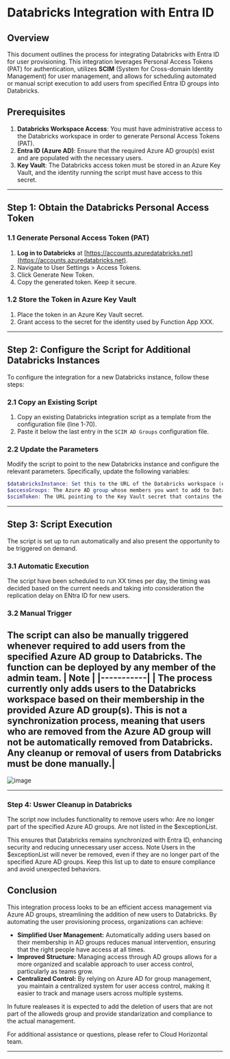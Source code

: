 # Databricks Integration with Entra ID

## Overview

This document outlines the process for integrating Databricks with Entra ID for user provisioning. This integration leverages Personal Access Tokens (PAT) for authentication, utilizes **SCIM** (System for Cross-domain Identity Management) for user management, and allows for scheduling automated or manual script execution to add users from specified Entra ID groups into Databricks.

## Prerequisites

1. **Databricks Workspace Access**: You must have administrative access to the Databricks workspace in order to generate Personal Access Tokens (PAT).
2. **Entra ID (Azure AD)**: Ensure that the required Azure AD group(s) exist and are populated with the necessary users.
3. **Key Vault**: The Databricks access token must be stored in an Azure Key Vault, and the identity running the script must have access to this secret.

---

## Step 1: Obtain the Databricks Personal Access Token

### 1.1 Generate Personal Access Token (PAT)

1. **Log in to Databricks** at [https://accounts.azuredatabricks.net](https://accounts.azuredatabricks.net).
2. Navigate to User Settings > Access Tokens.
3. Click Generate New Token.
4. Copy the generated token. Keep it secure.

### 1.2 Store the Token in Azure Key Vault

1. Place the token in an Azure Key Vault secret.
2. Grant access to the secret for the identity used by Function App XXX.

---

## Step 2: Configure the Script for Additional Databricks Instances

To configure the integration for a new Databricks instance, follow these steps:

### 2.1 Copy an Existing Script

1. Copy an existing Databricks integration script as a template from the configuration file (line 1-70).
2. Paste it below the last entry in the `SCIM AD Groups` configuration file.

### 2.2 Update the Parameters

Modify the script to point to the new Databricks instance and configure the relevant parameters. Specifically, update the following variables:

```Powershell
$databricksInstance: Set this to the URL of the Databricks workspace (e.g., "https://adb-6234138917436195.15.azuredatabricks.net").
$accessGroups: The Azure AD group whose members you want to add to Databricks.
$scimToken: The URL pointing to the Key Vault secret that contains the generated Personal Access Token.
```
---

## Step 3: Script Execution
The script is set up to run automatically and also present the opportunity to be triggered on demand.

### 3.1 Automatic Execution
The script have been scheduled to run XX times per day, the timing was decided based on the current needs and taking into consideration the replication delay on ENtra ID for new users.

### 3.2 Manual Trigger
The script can also be manually triggered whenever required to add users from the specified Azure AD group to Databricks. The function can be deployed by any member of the admin team.
| **Note**     |
|-----------|
| The process currently only adds users to the Databricks workspace based on their membership in the provided Azure AD group(s). This is not a synchronization process, meaning that users who are removed from the Azure AD group will not be automatically removed from Databricks. Any cleanup or removal of users from Databricks must be done manually.| 
---
![image](https://github.com/user-attachments/assets/1455b952-00fc-4830-8f8e-555c119a6559)

---

### Step 4: Uswer Cleanup in Databricks
The script now includes functionality to remove users who:
 Are no longer part of the specified Azure AD groups.
 Are not listed in the $exceptionList.

 This ensures that Databricks remains synchronized with Entra ID, enhancing security and reducing unnecessary user access.
Note
Users in the $exceptionList will never be removed, even if they are no longer part of the specified Azure AD groups. Keep this list up to date to ensure compliance and avoid unexpected behaviors.

## Conclusion

This integration process looks to be an efficient access management via Azure AD groups, streamlining the addition of new users to Databricks. By automating the user provisioning process, organizations can achieve:

- **Simplified User Management:** Automatically adding users based on their membership in AD groups reduces manual intervention, ensuring that the right people have access at all times.
- **Improved Structure:** Managing access through AD groups allows for a more organized and scalable approach to user access control, particularly as teams grow.
- **Centralized Control:** By relying on Azure AD for group management, you maintain a centralized system for user access control, making it easier to track and manage users across multiple systems.

In future realeases it is expected to add the deletion of users that are not part of the alloweds group and provide standarization and compliance to the actual management. 

For additional assistance or questions, please refer to Cloud Horizontal team.

---

